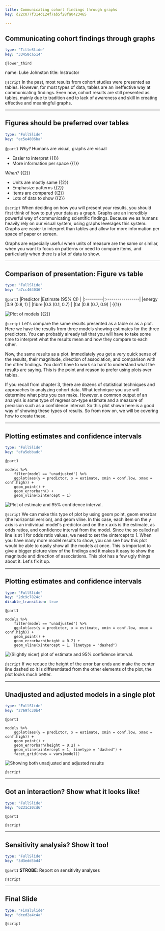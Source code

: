 ```yaml
---
title: Communicating cohort findings through graphs
key: d22c077f314d124f7ab5f28fa0423465

---
```

## Communicating cohort findings through graphs

```yaml
type: "TitleSlide"
key: "33450ca514"
```

`@lower_third`

name: Luke Johnston
title: Instructor


`@script`
In the past, most results from cohort studies were presented as tables. However, for most types of data, tables are an ineffective way at communicating findings. Even now, cohort results are still presented as tables, mainly due to tradition and to lack of awareness and skill in creating effective and meaningful graphs.


---
## Figures should be preferred over tables

```yaml
type: "FullSlide"
key: "ec5e4806ba"
```

`@part1`
*Why?* Humans are visual, graphs are visual

- Easier to interpret {{1}}
- More information per space {{1}}

*When?* {{2}}

- Units are mostly same {{2}}
- Emphasize patterns {{2}}
- Items are compared {{2}}
- Lots of data to show {{2}}


`@script`
When deciding on how you will present your results, you should first think of how to put your data as a graph. Graphs are an incredibly powerful way of communicating scientific findings. Because we as humans heavily rely on our visual system, using graphs leverages this system. Graphs are easier to interpret than tables and allow for more information per space of paper or screen. 

Graphs are especially useful when units of measure are the same or similar, when you want to focus on patterns or need to compare items, and particularly when there is a lot of data to show.


---
## Comparison of presentation: Figure vs table

```yaml
type: "FullSlide"
key: "a7cc464036"
```

`@part1`
|Predictor |Estimate (95% CI) |
|:---------|:-----------------|
|energy    |0.9 (0.8, 1)      |
|fibre     |0.3 (0.1, 0.7)    |
|fat       |0.8 (0.7, 0.9)    | {{1}}

![Plot of models](https://assets.datacamp.com/production/repositories/2079/datasets/a3db1948e53a0be132489e15a6a60e6134d4a202/ch4-v2-models.png) {{2}}


`@script`
Let's compare the same results presented as a table or as a plot. Here we have the results from three models showing estimates for the three predictors. You can probably already tell that you will have to take some time to interpret what the results mean and how they compare to each other.

Now, the same results as a plot. Immediately you get a very quick sense of the results, their magnitude, direction of association, and comparison with the other findings. You don't have to work so hard to understand what the results are saying. This is the point and reason to prefer using plots over tables.

If you recall from chapter 3, there are dozens of statistical techniques and approaches to analyzing cohort data. What technique you use will determine what plots you can make. However, a common output of an analysis is some type of regression-type estimate and a measure of precision such as a confidence interval. So this plot shown here is a good way of showing these types of results. So from now on, we will be covering how to create these.


---
## Plotting estimates and confidence intervals

```yaml
type: "FullSlide"
key: "efa5ebbadc"
```

`@part1`
```{r}
models %>%
    filter(model == "unadjusted") %>%
    ggplot(aes(y = predictor, x = estimate, xmin = conf.low, xmax = conf.high)) +
    geom_point() +
    geom_errorbarh() +
    geom_vline(xintercept = 1)
```

![Plot of estimate and 95% confidence interval.](https://assets.datacamp.com/production/repositories/2079/datasets/888f76bf313121b29a3fb1051bb4480c5ea9c3e8/ch4-v2-estimate-ci-basic.png)


`@script`
We can make this type of plot by using geom point, geom errorbar (the horizontal version), and geom vline. In this case, each item on the y axis is an individual model's predictor and on the x axis is the estimate, as odds ratios, and confidence interval from the model. Since the so called null line is at 1 for odds ratio values, we need to set the xintercept to 1. When you have many more model results to show, you can see how this plot would be able to easily show all the models at once. This is important to give a bigger picture view of the findings and it makes it easy to show the magnitude and direction of associations. This plot has a few ugly things about it. Let's fix it up.


---
## Plotting estimates and confidence intervals

```yaml
type: "FullSlide"
key: "2dc9c7824c"
disable_transition: true
```

`@part1`
```{r}
models %>%
    filter(model == "unadjusted") %>%
    ggplot(aes(y = predictor, x = estimate, xmin = conf.low, xmax = conf.high)) +
    geom_point() +
    geom_errorbarh(height = 0.2) + 
    geom_vline(xintercept = 1, linetype = "dashed")
```

![(Slightly nicer) plot of estimate and 95% confidence interval.](https://assets.datacamp.com/production/repositories/2079/datasets/47f4700950e9480cd25d630861b12c9efe06d21d/ch4-v2-estimate-ci-nicer.png)


`@script`
If we reduce the height of the error bar ends and make the center line dashed so it is differentiated from the other elements of the plot, the plot looks much better.


---
## Unadjusted and adjusted models in a single plot

```yaml
type: "FullSlide"
key: "2769fc30b4"
```

`@part1`
```{r}
models %>%
    ggplot(aes(y = predictor, x = estimate, xmin = conf.low, xmax = conf.high)) +
    geom_point() +
    geom_errorbarh(height = 0.2) +
    geom_vline(xintercept = 1, linetype = "dashed") +
    facet_grid(rows = vars(model))
```

![Showing both unadjusted and adjusted results](https://assets.datacamp.com/production/repositories/2079/datasets/9863889fd3985923a46e4ec06beb37822cb83af0/ch4-v2-unadjusted-adjusted.png)


`@script`



---
## Got an interaction? Show what it looks like!

```yaml
type: "FullSlide"
key: "6231c20cd6"
```

`@part1`



`@script`



---
## Sensitivity analysis? Show it too!

```yaml
type: "FullSlide"
key: "3d3edd3bd4"
```

`@part1`
**STROBE**: Report on sensitivity analyses


`@script`



---
## Final Slide

```yaml
type: "FinalSlide"
key: "dced2a4c4a"
```

`@script`



